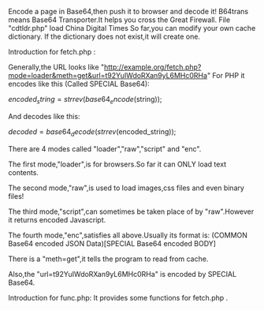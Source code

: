 Encode a page in Base64,then push it to browser and decode it!
B64trans means Base64 Transporter.It helps you cross the Great Firewall.
File "cdtldr.php" load China Digital Times
So far,you can modify your own cache dictionary.
If the dictionary does not exist,it will create one.


Introduction for fetch.php :

Generally,the URL looks like "http://example.org/fetch.php?mode=loader&meth=get&url=t92YuIWdoRXan9yL6MHc0RHa"
For PHP it encodes like this (Called SPECIAL Base64):

$encoded_string = strrev(base64_encode($string));

And decodes like this:

$decoded = base64_decode(strrev($encoded_string));

There are 4 modes called "loader","raw","script" and "enc".

The first mode,"loader",is for browsers.So far it can ONLY load text contents.

The second mode,"raw",is used to load images,css files and even binary files!

The third mode,"script",can sometimes be taken place of by "raw".However it returns encoded Javascript.

The fourth mode,"enc",satisfies all above.Usually its format is:
(COMMON Base64 encoded JSON Data)[SPECIAL Base64 encoded BODY]

There is a "meth=get",it tells the program to read from cache.

Also,the "url=t92YuIWdoRXan9yL6MHc0RHa" is encoded by SPECIAL Base64.


Introduction for func.php:
It provides some functions for fetch.php .

